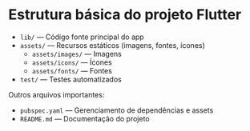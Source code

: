 # Estrutura básica do projeto Flutter

- `lib/` — Código fonte principal do app
- `assets/` — Recursos estáticos (imagens, fontes, ícones)
  - `assets/images/` — Imagens
  - `assets/icons/` — Ícones
  - `assets/fonts/` — Fontes
- `test/` — Testes automatizados

Outros arquivos importantes:
- `pubspec.yaml` — Gerenciamento de dependências e assets
- `README.md` — Documentação do projeto